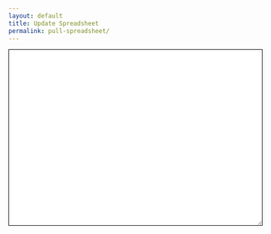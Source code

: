 ```yaml
---
layout: default
title: Update Spreadsheet
permalink: pull-spreadsheet/
---
```


<!--These are JavaScript Libraries-->
<script type="text/javascript" src="/js/jquery-latest.min.js"></script>
<script type="text/javascript" src="/js/utility.js"></script>
<script type="text/javascript" src="/js/cookies.js"></script>
<script type="text/javascript" src="https://cdnjs.cloudflare.com/ajax/libs/PapaParse/5.1.0/papaparse.min.js"></script>
<script type="text/javascript" src="/js/js-yaml.min.js"></script>
<script type="text/javascript" src="/js/github.js"></script>

<script type="text/javascript">

    // Reset the cookie manually
    //Cookies.expire('token');

    // URL: https://[user/org].github.io/pull-spreadsheet/?key=your_key&worksheet=worksheet_name&token=your_personal_access_token&org=your_org&repo=your_repo&branch=your_branch

    // Incoming Variables append
    var $key = getUrlVar('key');
    var $resource = getUrlVar('worksheet');
    var $oAuthToken = getUrlVar('token');
    var $org = getUrlVar('org');
    var $repo = getUrlVar('repo');
    var $branch = getUrlVar('branch');

    var $yaml_store = "";

    if($oAuthToken !='')
      {
      // Setting a cookie value
      Cookies.set('token', $oAuthToken);
      // Set with expiration
      // Cookies.set('token', $oAuthToken, { expires: '01/01/2017' });
      }

    // Grab the token from cookie
    $oAuthToken = Cookies.get('token');

    
    var public_spreadsheet_url = 'https://cors-anywhere.herokuapp.com/docs.google.com/spreadsheets/d/e/2PACX-1vStHOtRnAzF2n_zQkvc2Ge1w35pXIodQwyFnrkwq8mHlopvyDPTGUnveXrYXGeuKq1BC5EVrMejeMaD/pub?gid=0&single=true&output=csv';

    function init() {
      Papa.parse(public_spreadsheet_url, {
        download: true,
        header: true,
        complete: showInfo
      })
    }

    window.addEventListener('DOMContentLoaded', init)

    function showInfo(results) {
      var data = results.data
      document.getElementById('notification').textContent = "Successfully processed " + data.length + " rows!"
      document.getElementById('source').value = JSON.stringify(data);
      saveData(data);
    }

function saveData(data) {
  //Grab the token from cookie
  $oAuthToken = Cookies.get('token');

  var github = new Github({token: $oAuthToken,auth: "oauth"});
  var repo = github.getRepo($org,$repo);

  repo.getTree($branch + '?recursive=true', function(err, tree) {

    $.each(tree, function(treeKey, treeValue) {

      $writepath = 'data/' + $resource + '.json';
      $path = treeValue['path'];
      $sha = treeValue['sha'];

      if($path==$writepath) {
        repo.writemanual('master', $writepath, data, 'Save', $sha, function(err) { });
        console.log("writing " + $writepath);
      }
    });
  });
}

</script>
<p id="notification"></p>
<textarea cols="10" rows="5" id="source" style="border: 1px solid #000; width: 100%; height: 350px;"></textarea>